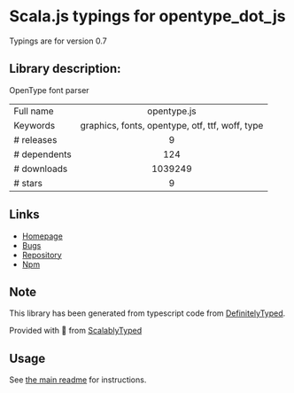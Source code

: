
# Scala.js typings for opentype_dot_js

Typings are for version 0.7

## Library description:
OpenType font parser

|                    |                 |
| ------------------ | :-------------: |
| Full name          | opentype.js |
| Keywords           | graphics, fonts, opentype, otf, ttf, woff, type |
| # releases         | 9 |
| # dependents       | 124 |
| # downloads        | 1039249 |
| # stars            | 9 |

## Links
- [Homepage](https://github.com/opentypejs/opentype.js#readme)
- [Bugs](https://github.com/opentypejs/opentype.js/issues)
- [Repository](https://github.com/opentypejs/opentype.js)
- [Npm](https://www.npmjs.com/package/opentype.js)
    


## Note
This library has been generated from typescript code from [DefinitelyTyped](https://definitelytyped.org).

Provided with :purple_heart: from [ScalablyTyped](https://github.com/oyvindberg/ScalablyTyped)

## Usage
See [the main readme](../../readme.md) for instructions.


